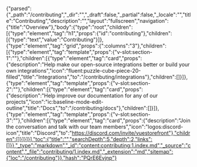 {"parsed":{"_path":"/contributing","_dir":"","_draft":false,"_partial":false,"_locale":"","title":"Contributing","description":"","layout":"fullscreen","navigation":{"title":"Overview"},"body":{"type":"root","children":[{"type":"element","tag":"h1","props":{"id":"contributing"},"children":[{"type":"text","value":"Contributing"}]},{"type":"element","tag":"grid","props":{":columns":"3"},"children":[{"type":"element","tag":"template","props":{"v-slot:section-1":""},"children":[{"type":"element","tag":"card","props":{"description":"Help make our open-source integrations better or build your own integrations","icon":"fluent:puzzle-cube-piece-20-filled","title":"Integrations","to":"/contributing/integrations"},"children":[]}]},{"type":"element","tag":"template","props":{"v-slot:section-2":""},"children":[{"type":"element","tag":"card","props":{"description":"Help improve our documentation for any of our projects","icon":"ic:baseline-mode-edit-outline","title":"Docs","to":"/contributing/docs"},"children":[]}]},{"type":"element","tag":"template","props":{"v-slot:section-3":""},"children":[{"type":"element","tag":"card","props":{"description":"Join the conversation and talk with our team members","icon":"logos:discord-icon","title":"Discord","to":"https://discord.com/invite/vuestorefront"},"children":[]}]}]}],"toc":{"title":"","searchDepth":5,"depth":2,"links":[]}},"_type":"markdown","_id":"content:contributing:1.index.md","_source":"content","_file":"contributing/1.index.md","_extension":"md","sitemap":{"loc":"/contributing"}},"hash":"PQrE6Evjnp"}